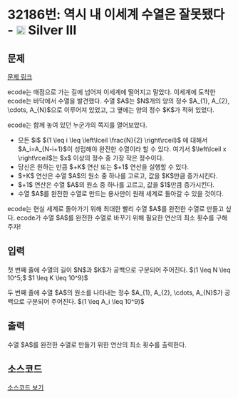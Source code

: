 # 32186번: 역시 내 이세계 수열은 잘못됐다 - <img src="https://static.solved.ac/tier_small/8.svg" style="height:20px" /> Silver III

<!-- performance -->

<!-- 문제 제출 후 깃허브에 푸시를 했을 때 제출한 코드의 성능이 입력될 공간입니다.-->

<!-- end -->

## 문제

[문제 링크](https://boj.kr/32186)


<p>ecode는 매점으로 가는 길에 넘어져 이세계에 떨어지고 말았다. 이세계에 도착한 ecode는 바닥에서 수열을 발견했다. 수열 $A$는 $N$개의 양의 정수 $A_{1}, A_{2}, \cdots, A_{N}$으로 이루어져 있었고, 그 옆에는 양의 정수 $K$가 적혀 있었다.</p>

<p>ecode는 함께 놓여 있던 누군가의 쪽지를 열어보았다.</p>

<ul>
<li>모든 $i$ $(1 \leq i \leq \left\lceil \frac{N}{2} \right\rceil)$ 에 대해서 $A_i=A_{N-i+1}$이 성립해야 완전한 수열이라 할 수 있다. 여기서 $\left\lceil x \right\rceil$는 $x$ 이상의 정수 중 가장 작은 정수이다.</li>
<li>당신은 원하는 만큼 $+K$ 연산 또는 $+1$ 연산을 실행할 수 있다.</li>
<li>$+K$ 연산은 수열 $A$의 원소 중 하나를 고르고, 값을 $K$만큼 증가시킨다.</li>
<li>$+1$ 연산은 수열 $A$의 원소 중 하나를 고르고, 값을 $1$만큼 증가시킨다.</li>
<li>수열 $A$를 완전한 수열로 만드는 용사만이 원래 세계로 돌아갈 수 있을 것이다.</li>
</ul>

<p>ecode는 현실 세계로 돌아가기 위해 최대한 빨리 수열 $A$를 완전한 수열로 만들고 싶다. ecode가 수열 $A$를 완전한 수열로 바꾸기 위해 필요한 연산의 최소 횟수를 구해주자!</p>



## 입력


<p>첫 번째 줄에 수열의 길이 $N$과 $K$가 공백으로 구분되어 주어진다. $(1 \leq N \leq 10^5;$ $1 \leq K \leq 10^9)$</p>

<p>두 번째 줄에 수열 $A$의 원소를 나타내는 정수 $A_{1}, A_{2}, \cdots, A_{N}$가 공백으로 구분되어 주어진다. $(1 \leq A_i \leq 10^9)$</p>



## 출력


<p>수열 $A$를 완전한 수열로 만들기 위한 연산의 최소 횟수를 출력한다.</p>



## 소스코드

[소스코드 보기](역시%20내%20이세계%20수열은%20잘못됐다.cpp)